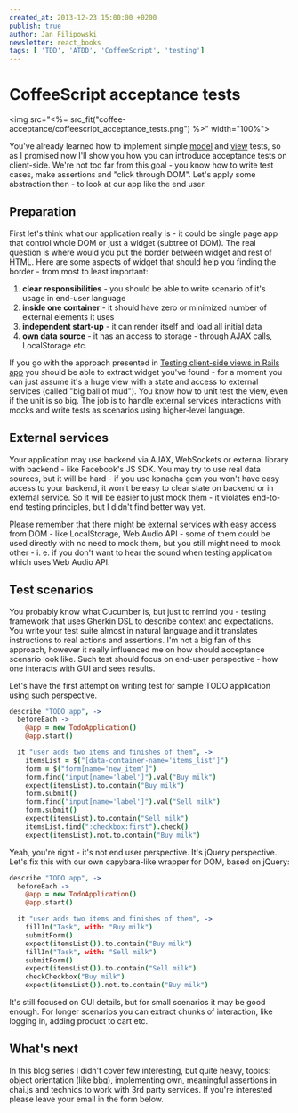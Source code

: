 ```yaml
---
created_at: 2013-12-23 15:00:00 +0200
publish: true
author: Jan Filipowski
newsletter: react_books
tags: [ 'TDD', 'ATDD', 'CoffeeScript', 'testing']
---
```


# CoffeeScript acceptance tests

<img src="<%= src_fit("coffee-acceptance/coffeescript_acceptance_tests.png") %>" width="100%">

You've already learned how to implement simple [model](/2013/07/coffeescript-tests-for-rails-apps/) and [view](/2013/09/testing-client-side-views-in-rails-apps/) tests, so as I promised now I'll show you how you can introduce acceptance tests on client-side. We're not too far from this goal - you know how to write test cases, make assertions and "click through DOM". Let's apply some abstraction then - to look at our app like the end user.

<!-- more -->

## Preparation

First let's think what our application really is - it could be single page app that control whole DOM or just a widget (subtree of DOM). The real question is where would you put the border between widget and rest of HTML. Here are some aspects of widget that should help you finding the border - from most to least important:

1. **clear responsibilities** - you should be able to write scenario of it's usage in end-user language
2. **inside one container** - it should have zero or minimized number of external elements it uses
3. **independent start-up** - it can render itself and load all initial data
4. **own data source** - it has an access to storage - through AJAX calls, LocalStorage etc.

If you go with the approach presented in [Testing client-side views in Rails app](/2013/09/testing-client-side-views-in-rails-apps/) you should be able to extract widget you've found - for a moment you can just assume it's a huge view with a state and access to external services (called "big ball of mud"). You know how to unit test the view, even if the unit is so big. The job is to handle external services interactions with mocks and write tests as scenarios using higher-level language.

## External services

Your application may use backend via AJAX, WebSockets or external library with backend - like Facebook's JS SDK. You may try to use real data sources, but it will be hard - if you use konacha gem you won't have easy access to your backend, it won't be easy to clear state on backend or in external service. So it will be easier to just mock them - it violates end-to-end testing principles, but I didn't find better way yet.

Please remember that there might be external services with easy access from DOM - like LocalStorage, Web Audio API - some of them could be used directly with no need to mock them, but you still might need to mock other - i. e. if you don't want to hear the sound when testing application which uses Web Audio API.

## Test scenarios

You probably know what Cucumber is, but just to remind you - testing framework that uses Gherkin DSL to describe context and expectations. You write your test suite almost in natural language and it translates instructions to real actions and assertions. I'm not a big fan of this approach, however it really influenced me on how should acceptance scenario look like. Such test should focus on end-user perspective - how one interacts with GUI and sees results.

Let's have the first attempt on writing test for sample TODO application using such perspective.

```coffeescript
describe "TODO app", ->
  beforeEach ->
    @app = new TodoApplication()
    @app.start()

  it "user adds two items and finishes of them", ->
    itemsList = $("[data-container-name='items_list']")
    form = $("form[name='new_item']")
    form.find("input[name='label']").val("Buy milk")
    expect(itemsList).to.contain("Buy milk")
    form.submit()
    form.find("input[name='label']").val("Sell milk")
    form.submit()
    expect(itemsList).to.contain("Sell milk")
    itemsList.find(":checkbox:first").check()
    expect(itemsList).not.to.contain("Buy milk")
```

Yeah, you're right - it's not end user perspective. It's jQuery perspective. Let's fix this with our own capybara-like wrapper for DOM, based on jQuery:

```coffeescript
describe "TODO app", ->
  beforeEach ->
    @app = new TodoApplication()
    @app.start()

  it "user adds two items and finishes of them", ->
    fillIn("Task", with: "Buy milk")
    submitForm()
    expect(itemsList()).to.contain("Buy milk")
    fillIn("Task", with: "Sell milk")
    submitForm()
    expect(itemsList()).to.contain("Sell milk")
    checkCheckbox("Buy milk")
    expect(itemsList()).not.to.contain("Buy milk")
```

It's still focused on GUI details, but for small scenarios it may be good enough. For longer scenarios you can extract chunks of interaction, like logging in, adding product to cart etc.

## What's next

In this blog series I didn't cover few interesting, but quite heavy, topics: object orientation (like [bbq](https://github.com/drugpl/bbq)), implementing own, meaningful assertions in chai.js and technics to work with 3rd party services. If you're interested please leave your email in the form below.

